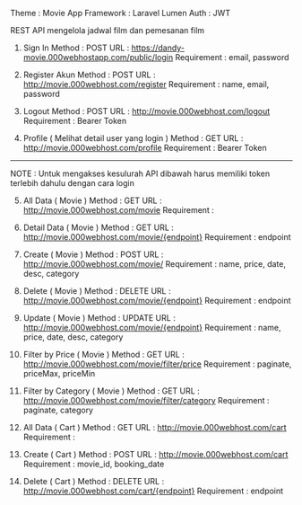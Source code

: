 Theme      : Movie App
Framework  : Laravel Lumen
Auth       : JWT

REST API mengelola jadwal film dan pemesanan film

1. Sign In
Method      : POST 
URL         : https://dandy-movie.000webhostapp.com/public/login
Requirement : email, password

2. Register Akun
Method      : POST 
URL         : http://movie.000webhost.com/register
Requirement : name, email, password

3. Logout
Method      : POST 
URL         : http://movie.000webhost.com/logout
Requirement : Bearer Token

4. Profile ( Melihat detail user yang login )
Method      : GET 
URL         : http://movie.000webhost.com/profile
Requirement : Bearer Token


---------------------------------------------------------------------------------------------------------

NOTE : Untuk mengakses kesulurah API dibawah harus memiliki token terlebih dahulu dengan cara login
 

5. All Data ( Movie )
Method      : GET 
URL         : http://movie.000webhost.com/movie
Requirement : 

6. Detail Data ( Movie )
Method      : GET 
URL         : http://movie.000webhost.com/movie/{endpoint}
Requirement : endpoint

7. Create ( Movie )
Method      : POST 
URL         : http://movie.000webhost.com/movie/
Requirement : name, price, date, desc, category

8. Delete ( Movie )
Method      : DELETE 
URL         : http://movie.000webhost.com/movie/{endpoint}
Requirement : endpoint

9. Update ( Movie )
Method      : UPDATE 
URL         : http://movie.000webhost.com/movie/{endpoint}
Requirement : name, price, date, desc, category

10. Filter by Price ( Movie )
Method      : GET 
URL         : http://movie.000webhost.com/movie/filter/price
Requirement : paginate, priceMax, priceMin

11. Filter by Category ( Movie )
Method      : GET 
URL         : http://movie.000webhost.com/movie/filter/category
Requirement : paginate, category



12. All Data ( Cart )
Method      : GET 
URL         : http://movie.000webhost.com/cart
Requirement : 

13. Create ( Cart )
Method      : POST 
URL         : http://movie.000webhost.com/cart
Requirement : movie_id, booking_date

14. Delete ( Cart )
Method      : DELETE
URL         : http://movie.000webhost.com/cart/{endpoint}
Requirement : endpoint